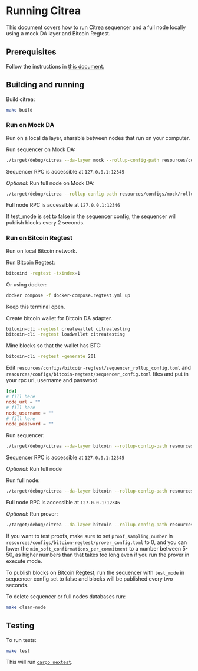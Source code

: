 # Running Citrea

This document covers how to run Citrea sequencer and a full node locally using a mock DA layer and Bitcoin Regtest.

## Prerequisites

Follow the instructions in [this document.](./dev-setup.md)

## Building and running

Build citrea:

```sh
make build
```

### Run on Mock DA

Run on a local da layer, sharable between nodes that run on your computer.

Run sequencer on Mock DA:

```sh
./target/debug/citrea --da-layer mock --rollup-config-path resources/configs/mock/sequencer_rollup_config.toml --sequencer-config-path resources/configs/mock/sequencer_config.toml --genesis-paths resources/genesis/mock/
```

Sequencer RPC is accessible at `127.0.0.1:12345`

_Optional_: Run full node on Mock DA:

```sh
./target/debug/citrea --rollup-config-path resources/configs/mock/rollup_config.toml --genesis-paths resources/genesis/mock/
```

Full node RPC is accessible at `127.0.0.1:12346`

If test_mode is set to false in the sequencer config, the sequencer will publish blocks every 2 seconds.

### Run on Bitcoin Regtest

Run on local Bitcoin network.

Run Bitcoin Regtest:

```sh
bitcoind -regtest -txindex=1
```

Or using docker:

```sh
docker compose -f docker-compose.regtest.yml up
```

Keep this terminal open.

Create bitcoin wallet for Bitcoin DA adapter.

```sh
bitcoin-cli -regtest createwallet citreatesting
bitcoin-cli -regtest loadwallet citreatesting
```

Mine blocks so that the wallet has BTC:

```sh
bitcoin-cli -regtest -generate 201
```

Edit `resources/configs/bitcoin-regtest/sequencer_rollup_config.toml` and `resources/configs/bitcoin-regtest/sequencer_config.toml` files and put in your rpc url, username and password:

```toml
[da]
# fill here
node_url = ""
# fill here
node_username = ""
# fill here
node_password = ""
```

Run sequencer:

```sh
./target/debug/citrea --da-layer bitcoin --rollup-config-path resources/configs/bitcoin-regtest/sequencer_rollup_config.toml --sequencer-config-path resources/configs/bitcoin-regtest/sequencer_config.toml --genesis-paths resources/genesis/bitcoin-regtest/
```

Sequencer RPC is accessible at `127.0.0.1:12345`

_Optional_: Run full node

Run full node:

```sh
./target/debug/citrea --da-layer bitcoin --rollup-config-path resources/configs/bitcoin-regtest/rollup_config.toml --genesis-paths resources/genesis/bitcoin-regtest/
```

Full node RPC is accessible at `127.0.0.1:12346`

_Optional_: Run prover:

```sh
./target/debug/citrea --da-layer bitcoin --rollup-config-path resources/configs/bitcoin-regtest/prover_rollup_config.toml --prover-config-path resources/configs/bitcoin-regtest/prover_config.toml --genesis-paths resources/genesis/bitcoin-regtest
```

If you want to test proofs, make sure to set `proof_sampling_number` in `resources/configs/bitcion-regtest/prover_config.toml` to 0, and you can lower the `min_soft_confirmations_per_commitment` to a number between 5-50, as higher numbers than that takes too long even if you run the prover in execute mode.

To publish blocks on Bitcoin Regtest, run the sequencer with `test_mode` in sequencer config set to false and blocks will be published every two seconds.

To delete sequencer or full nodes databases run:

```sh
make clean-node
```

## Testing

To run tests:

```sh
make test
```

This will run [`cargo nextest`](https://nexte.st).
